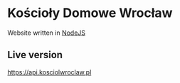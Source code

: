 # Kościoły Domowe Wrocław

Website written in [NodeJS](https://github.com/nodejs/node)

## Live version

https://api.kosciolwroclaw.pl

